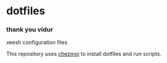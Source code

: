 # dotfiles
### thank you vidur
xeesh configuration files

This repository uses [chezmoi](https://github.com/twpayne/chezmoi) to install dotfiles and run scripts.
